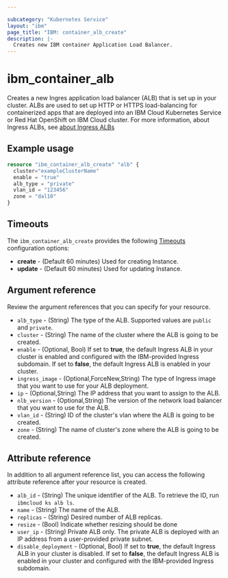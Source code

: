 ```yaml
---

subcategory: "Kubernetes Service"
layout: "ibm"
page_title: "IBM: container_alb_create"
description: |-
  Creates new IBM container Application Load Balancer.
---
```


# ibm_container_alb
Creates a new Ingres application load balancer (ALB) that is set up in your cluster. ALBs are used to set up HTTP or HTTPS load-balancing for containerized apps that are deployed into an IBM Cloud Kubernetes Service or Red Hat OpenShift on IBM Cloud cluster. For more information, about Ingress ALBs, see [about Ingress ALBs](https://cloud.ibm.com/docs/containers?topic=containers-ingress-about)

## Example usage

```terraform
resource "ibm_container_alb_create" "alb" {
  cluster="exampleClusterName"
  enable = "true"
  alb_type = "private"
  vlan_id = "123456"
  zone = "dal10"
}

```

## Timeouts

The `ibm_container_alb_create` provides the following [Timeouts](https://www.terraform.io/docs/language/resources/syntax.html) configuration options:

- **create** - (Default 60 minutes) Used for creating Instance.
- **update** - (Default 60 minutes) Used for updating Instance.


## Argument reference
Review the argument references that you can specify for your resource. 

- `alb_type` - (String) The type of the ALB. Supported values are `public` and `private`.
- `cluster` - (String) The name of the cluster where the ALB is going to be created.
- `enable` - (Optional, Bool) If set to **true**, the default Ingress ALB in your cluster is enabled and configured with the IBM-provided Ingress subdomain. If set to **false**, the default Ingress ALB is enabled in your cluster.
- `ingress_image` - (Optional,ForceNew,String) The type of Ingress image that you want to use for your ALB deployment.
- `ip` - (Optional,String) The IP address that you want to assign to the ALB.
- `nlb_version` - (Optional,String) The version of the network load balancer that you want to use for the ALB.
- `vlan_id` - (String) ID of the cluster's vlan where the ALB is going to be created.
- `zone` - (String) The name of cluster's zone where the ALB is going to be created.

## Attribute reference
In addition to all argument reference list, you can access the following attribute reference after your resource is created.

- `alb_id` - (String) The unique identifier of the ALB. To retrieve the ID, run `ibmcloud ks alb ls`.
- `name` -  (String) The name of the ALB.
- `replicas` - (String) Desired number of ALB replicas. 
- `resize` -  (Bool) Indicate whether resizing should be done
- `user_ip` - (String) Private ALB only. The private ALB is deployed with an IP address from a user-provided private subnet.
- `disable_deployment` - (Optional, Bool) If set to **true**, the default Ingress ALB in your cluster is disabled. If set to **false**, the default Ingress ALB is enabled in your cluster and configured with the IBM-provided Ingress subdomain.
